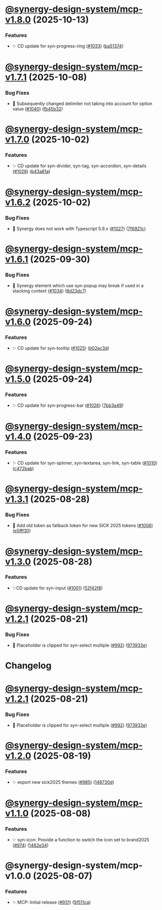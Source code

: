# [@synergy-design-system/mcp-v1.8.0](https://github.com/synergy-design-system/synergy-design-system/compare/mcp/1.7.1...mcp/1.8.0) (2025-10-13)


### Features

* ✨ CD update for syn-progress-ring ([#1033](https://github.com/synergy-design-system/synergy-design-system/issues/1033)) ([ba51374](https://github.com/synergy-design-system/synergy-design-system/commit/ba51374977ad486c2a8020586718740e60da7f51))

# [@synergy-design-system/mcp-v1.7.1](https://github.com/synergy-design-system/synergy-design-system/compare/mcp/1.7.0...mcp/1.7.1) (2025-10-08)


### Bug Fixes

* 🐛 Subsequently changed delimiter not taking into account for option value ([#1040](https://github.com/synergy-design-system/synergy-design-system/issues/1040)) ([fb45b32](https://github.com/synergy-design-system/synergy-design-system/commit/fb45b32c36d39046da754a294bff79d1a0ffeb42))

# [@synergy-design-system/mcp-v1.7.0](https://github.com/synergy-design-system/synergy-design-system/compare/mcp/1.6.2...mcp/1.7.0) (2025-10-02)


### Features

* ✨ CD update for syn-divider, syn-tag, syn-accordion, syn-details ([#1028](https://github.com/synergy-design-system/synergy-design-system/issues/1028)) ([b43a81a](https://github.com/synergy-design-system/synergy-design-system/commit/b43a81ab651da6b41668e481981ccbdcc1f07254))

# [@synergy-design-system/mcp-v1.6.2](https://github.com/synergy-design-system/synergy-design-system/compare/mcp/1.6.1...mcp/1.6.2) (2025-10-02)


### Bug Fixes

* 🐛 Synergy does not work with Typescript 5.9.x ([#1027](https://github.com/synergy-design-system/synergy-design-system/issues/1027)) ([7f6921c](https://github.com/synergy-design-system/synergy-design-system/commit/7f6921cccb536a9a91e7d61b487fef2ad62dc831))

# [@synergy-design-system/mcp-v1.6.1](https://github.com/synergy-design-system/synergy-design-system/compare/mcp/1.6.0...mcp/1.6.1) (2025-09-30)


### Bug Fixes

* 🐛 Synergy element which use syn-popup may break if used in a stacking context ([#1034](https://github.com/synergy-design-system/synergy-design-system/issues/1034)) ([8d23dc7](https://github.com/synergy-design-system/synergy-design-system/commit/8d23dc737e36065a0208bc01a98981541540d0ef))

# [@synergy-design-system/mcp-v1.6.0](https://github.com/synergy-design-system/synergy-design-system/compare/mcp/1.5.0...mcp/1.6.0) (2025-09-24)


### Features

* ✨ CD update for syn-tooltip ([#1025](https://github.com/synergy-design-system/synergy-design-system/issues/1025)) ([b02ec3d](https://github.com/synergy-design-system/synergy-design-system/commit/b02ec3d7d720a869975dcd19dd29f096b8fd2035))

# [@synergy-design-system/mcp-v1.5.0](https://github.com/synergy-design-system/synergy-design-system/compare/mcp/1.4.0...mcp/1.5.0) (2025-09-24)


### Features

* ✨ CD update for syn-progress-bar ([#1026](https://github.com/synergy-design-system/synergy-design-system/issues/1026)) ([7bb3a49](https://github.com/synergy-design-system/synergy-design-system/commit/7bb3a49dfec36d4b78180e1a6413bd0f68d80724))

# [@synergy-design-system/mcp-v1.4.0](https://github.com/synergy-design-system/synergy-design-system/compare/mcp/1.3.1...mcp/1.4.0) (2025-09-23)


### Features

* ✨ CD update for syn-spinner, syn-textarea, syn-link, syn-table ([#1010](https://github.com/synergy-design-system/synergy-design-system/issues/1010)) ([c472bab](https://github.com/synergy-design-system/synergy-design-system/commit/c472bab888e5fb9efd368456e1b8f60953970b63))

# [@synergy-design-system/mcp-v1.3.1](https://github.com/synergy-design-system/synergy-design-system/compare/mcp/1.3.0...mcp/1.3.1) (2025-08-28)


### Bug Fixes

* 🐛 Add old token as fallback token for new SICK 2025 tokens ([#1006](https://github.com/synergy-design-system/synergy-design-system/issues/1006)) ([e5fff30](https://github.com/synergy-design-system/synergy-design-system/commit/e5fff3060b340ceae2707eefdd06b2f2b32b9224))

# [@synergy-design-system/mcp-v1.3.0](https://github.com/synergy-design-system/synergy-design-system/compare/mcp/1.2.1...mcp/1.3.0) (2025-08-28)


### Features

* ✨CD update for syn-input ([#1001](https://github.com/synergy-design-system/synergy-design-system/issues/1001)) ([52f42f8](https://github.com/synergy-design-system/synergy-design-system/commit/52f42f8d1f494c54492e54b6ddafc6693dcdb0bb))

# [@synergy-design-system/mcp-v1.2.1](https://github.com/synergy-design-system/synergy-design-system/compare/mcp/1.2.0...mcp/1.2.1) (2025-08-21)


### Bug Fixes

* 🐛  Placeholder is clipped for syn-select multiple ([#992](https://github.com/synergy-design-system/synergy-design-system/issues/992)) ([973933e](https://github.com/synergy-design-system/synergy-design-system/commit/973933e477a2cba1611c2f73f77e4e79d755c8a1))

# Changelog

# [@synergy-design-system/mcp-v1.2.1](https://github.com/synergy-design-system/synergy-design-system/compare/mcp/1.2.0...mcp/1.2.1) (2025-08-21)


### Bug Fixes

* 🐛  Placeholder is clipped for syn-select multiple ([#992](https://github.com/synergy-design-system/synergy-design-system/issues/992)) ([973933e](https://github.com/synergy-design-system/synergy-design-system/commit/973933e477a2cba1611c2f73f77e4e79d755c8a1))


# [@synergy-design-system/mcp-v1.2.0](https://github.com/synergy-design-system/synergy-design-system/compare/mcp/1.1.0...mcp/1.2.0) (2025-08-19)

### Features

* ✨ export new sick2025 themes ([#985](https://github.com/synergy-design-system/synergy-design-system/issues/985)) ([148730d](https://github.com/synergy-design-system/synergy-design-system/commit/148730d68037ea74dc241ca6627aa6a32af876ab))


# [@synergy-design-system/mcp-v1.1.0](https://github.com/synergy-design-system/synergy-design-system/compare/mcp/1.0.0...mcp/1.1.0) (2025-08-08)


### Features

* ✨ syn-icon: Provide a function to switch the icon set to brand2025 ([#974](https://github.com/synergy-design-system/synergy-design-system/issues/974)) ([1482e34](https://github.com/synergy-design-system/synergy-design-system/commit/1482e34f21ce80b9ad6f25e760f87de13d5f70db))

# @synergy-design-system/mcp-v1.0.0 (2025-08-07)


### Features

* ✨ MCP: Initial release ([#931](https://github.com/synergy-design-system/synergy-design-system/pull/931)) ([5f511ca](https://github.com/synergy-design-system/synergy-design-system/commit/5f511ca4305981f90e589a5f634e58d0e4e834ee))

